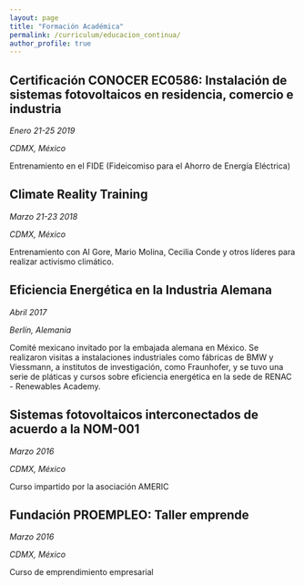 ```yaml
---
layout: page
title: "Formación Académica"
permalink: /curriculum/educacion_continua/
author_profile: true
---
```


## Certificación CONOCER EC0586: Instalación de sistemas fotovoltaicos en residencia, comercio e industria

*Enero 21-25 2019*

*CDMX, México*

Entrenamiento en el FIDE (Fideicomiso para el Ahorro de
Energía Eléctrica)


## Climate Reality Training

*Marzo 21-23 2018*

*CDMX, México*

Entrenamiento con Al Gore, Mario Molina, Cecilia Conde y otros líderes para realizar activismo climático.


## Eficiencia Energética en la Industria Alemana

*Abril 2017*

*Berlín, Alemania*

Comité mexicano invitado por la embajada alemana en México. Se realizaron visitas a instalaciones industriales como fábricas de BMW y Viessmann, a institutos de investigación, como Fraunhofer, y se tuvo una serie de pláticas y cursos sobre eficiencia energética en la sede de RENAC - Renewables Academy.


## Sistemas fotovoltaicos interconectados de acuerdo a la NOM-001

*Marzo 2016*

*CDMX, México*

Curso impartido por la asociación AMERIC


## Fundación PROEMPLEO: Taller emprende

*Marzo 2016*

*CDMX, México*

Curso de emprendimiento empresarial